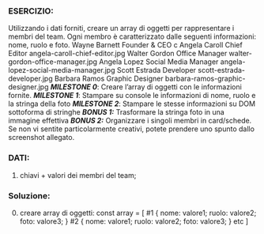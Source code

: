 ### ESERCIZIO:

Utilizzando i dati forniti, creare un array di oggetti per rappresentare i membri del team.
Ogni membro è caratterizzato dalle seguenti informazioni: nome, ruolo e foto.
    Wayne Barnett	Founder & CEO	        c
    Angela Caroll	Chief Editor	        angela-caroll-chief-editor.jpg
    Walter Gordon	Office Manager	        walter-gordon-office-manager.jpg
    Angela Lopez	Social Media Manager	angela-lopez-social-media-manager.jpg
    Scott Estrada	Developer	            scott-estrada-developer.jpg
    Barbara Ramos	Graphic Designer	    barbara-ramos-graphic-designer.jpg
***MILESTONE 0***:
Creare l’array di oggetti con le informazioni fornite.
***MILESTONE 1***:
Stampare su console le informazioni di nome, ruolo e la stringa della foto
***MILESTONE 2***:
Stampare le stesse informazioni su DOM sottoforma di stringhe
***BONUS 1:***
Trasformare la stringa foto in una immagine effettiva
***BONUS 2:***
Organizzare i singoli membri in card/schede. Se non vi sentite particolarmente creativi, potete prendere uno spunto dallo screenshot allegato.

### DATI:
1. chiavi + valori dei membri del team;

### Soluzione:

0. creare array di oggetti: const array = [
    #1 {
        nome: valore1;
        ruolo: valore2;
        foto: valore3;
    }
    #2 {
        nome: valore1;
        ruolo: valore2;
        foto: valore3;
    }
    etc
]
